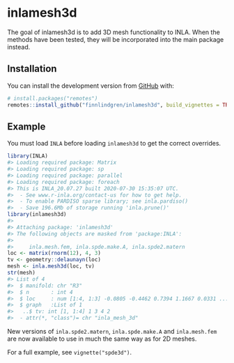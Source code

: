 
<!-- README.md is generated from README.Rmd. Please edit that file -->

# inlamesh3d

<!-- badges: start -->

<!-- badges: end -->

The goal of inlamesh3d is to add 3D mesh functionality to INLA. When the
methods have been tested, they will be incorporated into the main
package instead.

## Installation

You can install the development version from
[GitHub](https://github.com/) with:

``` r
# install.packages("remotes")
remotes::install_github("finnlindgren/inlamesh3d", build_vignettes = TRUE)
```

## Example

You must load `INLA` before loading `inlamesh3d` to get the correct
overrides.

``` r
library(INLA)
#> Loading required package: Matrix
#> Loading required package: sp
#> Loading required package: parallel
#> Loading required package: foreach
#> This is INLA_20.07.27 built 2020-07-30 15:35:07 UTC.
#>  - See www.r-inla.org/contact-us for how to get help.
#>  - To enable PARDISO sparse library; see inla.pardiso()
#>  - Save 196.6Mb of storage running 'inla.prune()'
library(inlamesh3d)
#> 
#> Attaching package: 'inlamesh3d'
#> The following objects are masked from 'package:INLA':
#> 
#>     inla.mesh.fem, inla.spde.make.A, inla.spde2.matern
loc <- matrix(rnorm(12), 4, 3)
tv <- geometry::delaunayn(loc)
mesh <- inla.mesh3d(loc, tv)
str(mesh)
#> List of 4
#>  $ manifold: chr "R3"
#>  $ n       : int 4
#>  $ loc     : num [1:4, 1:3] -0.0805 -0.4462 0.7394 1.1667 0.0331 ...
#>  $ graph   :List of 1
#>   ..$ tv: int [1, 1:4] 1 3 4 2
#>  - attr(*, "class")= chr "inla_mesh_3d"
```

New versions of `inla.spde2.matern`, `inla.spde.make.A` and
`inla.mesh.fem` are now available to use in much the same way as for 2D
meshes.

For a full example, see `vignette("spde3d")`.

